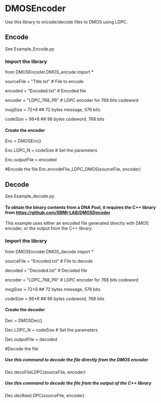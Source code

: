 # DMOSEncoder

Use this library to encode/decode files to DMOS using LDPC.


## Encode
See Example_Encode.py 

### Import the library

from DMOSEncoder.DMOS_encode import *

sourceFile = "Title.txt"  # File to encode

encoded = "Encoded.txt" # Encoded file

encoder = "LDPC_768_PR"  # LDPC encoder for 768 bits codeword

msgSize = 72*8  ## 72 bytes message, 576 bits

codeSize = 96*8 ## 96 bytes codeword, 768 bits  

#### Create the encoder
Enc = DMOSEnc()

Enc.LDPC_N = codeSize  # Set the parameters

Enc.outputFile = encoded

#Encode the file
Enc.encodeFile_LDPC_DMOS(sourceFile, encoder)



## Decode
See Example_decode.py 

#### To obtain the binary contents from a DNA Pool, it requires the C++ library from https://github.com/SBMI-LAB/DMOSDecoder

This example uses either an encoded file generated directly with DMOS encoder, or the output from the C++ library.

### Import the library
from DMOSEncoder.DMOS_decode import *


sourceFile = "Encoded.txt"  # File to decode

decoded = "Decoded.txt" # Decoded file

encoder = "LDPC_768_PR"  # LDPC encoder for 768 bits codeword

msgSize = 72*8  ## 72 bytes message, 576 bits

codeSize = 96*8 ## 96 bytes codeword, 768 bits  

#### Create the decoder
Dec = DMOSDec()

Dec.LDPC_N = codeSize  # Set the parameters

Dec.outputFile = decoded

#Decode the file

##### Use this command to decode the file directly from the DMOS encoder

Dec.decoFileLDPC(sourceFile, encoder)

##### Use this command to decode the file from the output of the C++ library

Dec.decRawLDPC(sourceFile, encoder)
